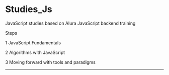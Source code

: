 # Studies_Js
JavaScript studies based on Alura JavaScript backend training

Steps

1 JavaScript Fundamentals

2 Algorithms with JavaScript

3 Moving forward with tools and paradigms

-------------------------------------------------------------
